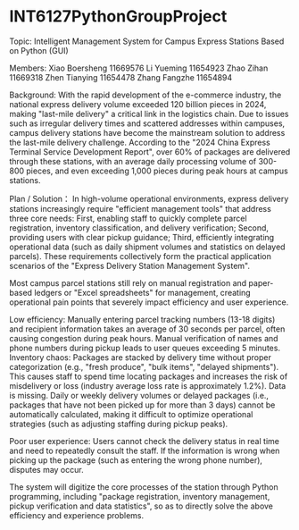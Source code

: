 # INT6127PythonGroupProject
Topic: Intelligent Management System for Campus Express Stations Based on Python (GUI)

Members: 
Xiao Boersheng 11669576
Li Yueming 11654923
Zhao Zihan 11669318
Zhen Tianying 11654478
Zhang Fangzhe 11654894

Background:
With the rapid development of the e-commerce industry, the national express delivery volume exceeded 120 billion pieces in 2024, making "last-mile delivery" a critical link in the logistics chain. Due to issues such as irregular delivery times and scattered addresses within campuses, campus delivery stations have become the mainstream solution to address the last-mile delivery challenge. According to the "2024 China Express Terminal Service Development Report", over 60% of packages are delivered through these stations, with an average daily processing volume of 300-800 pieces, and even exceeding 1,000 pieces during peak hours at campus stations.

Plan / Solution：
In high-volume operational environments, express delivery stations increasingly require "efficient management tools" that address three core needs:
First, enabling staff to quickly complete parcel registration, inventory classification, and delivery verification; Second, providing users with clear pickup guidance; Third, efficiently integrating operational data (such as daily shipment volumes and statistics on delayed parcels). These requirements collectively form the practical application scenarios of the "Express Delivery Station Management System".

Most campus parcel stations still rely on manual registration and paper-based ledgers or "Excel spreadsheets" for management, creating operational pain points that severely impact efficiency and user experience.

Low efficiency: Manually entering parcel tracking numbers (13-18 digits) and recipient information takes an average of 30 seconds per parcel, often causing congestion during peak hours. Manual verification of names and phone numbers during pickup leads to user queues exceeding 5 minutes.
Inventory chaos: Packages are stacked by delivery time without proper categorization (e.g., "fresh produce", "bulk items", "delayed shipments"). This causes staff to spend time locating packages and increases the risk of misdelivery or loss (industry average loss rate is approximately 1.2%). Data is missing. Daily or weekly delivery volumes or delayed packages (i.e., packages that have not been picked up for more than 3 days) cannot be automatically calculated, making it difficult to optimize operational strategies (such as adjusting staffing during pickup peaks).

Poor user experience: Users cannot check the delivery status in real time and need to repeatedly consult the staff. If the information is wrong when picking up the package (such as entering the wrong phone number), disputes may occur.

The system will digitize the core processes of the station through Python programming, including "package registration, inventory management, pickup verification and data statistics", so as to directly solve the above efficiency and experience problems.
